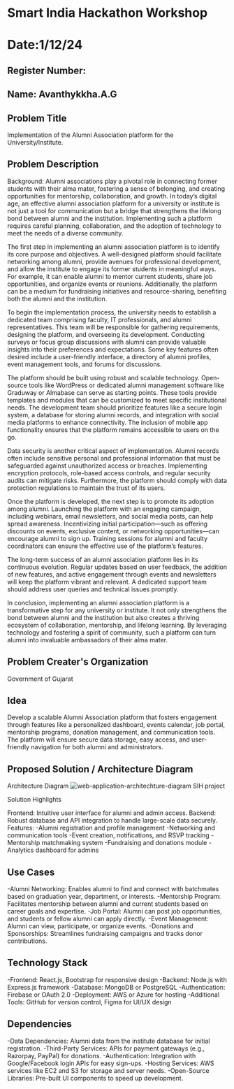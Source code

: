 # Smart India Hackathon Workshop
# Date:1/12/24
## Register Number:
## Name: Avanthykkha.A.G
## Problem Title
Implementation of the Alumni Association platform for the University/Institute.
## Problem Description
Background: Alumni associations play a pivotal role in connecting former students with their alma mater, fostering a sense of belonging, and creating opportunities for mentorship, collaboration, and growth. In today’s digital age, an effective alumni association platform for a university or institute is not just a tool for communication but a bridge that strengthens the lifelong bond between alumni and the institution. Implementing such a platform requires careful planning, collaboration, and the adoption of technology to meet the needs of a diverse community.

The first step in implementing an alumni association platform is to identify its core purpose and objectives. A well-designed platform should facilitate networking among alumni, provide avenues for professional development, and allow the institute to engage its former students in meaningful ways. For example, it can enable alumni to mentor current students, share job opportunities, and organize events or reunions. Additionally, the platform can be a medium for fundraising initiatives and resource-sharing, benefiting both the alumni and the institution.

To begin the implementation process, the university needs to establish a dedicated team comprising faculty, IT professionals, and alumni representatives. This team will be responsible for gathering requirements, designing the platform, and overseeing its development. Conducting surveys or focus group discussions with alumni can provide valuable insights into their preferences and expectations. Some key features often desired include a user-friendly interface, a directory of alumni profiles, event management tools, and forums for discussions.

The platform should be built using robust and scalable technology. Open-source tools like WordPress or dedicated alumni management software like Graduway or Almabase can serve as starting points. These tools provide templates and modules that can be customized to meet specific institutional needs. The development team should prioritize features like a secure login system, a database for storing alumni records, and integration with social media platforms to enhance connectivity. The inclusion of mobile app functionality ensures that the platform remains accessible to users on the go.

Data security is another critical aspect of implementation. Alumni records often include sensitive personal and professional information that must be safeguarded against unauthorized access or breaches. Implementing encryption protocols, role-based access controls, and regular security audits can mitigate risks. Furthermore, the platform should comply with data protection regulations to maintain the trust of its users.

Once the platform is developed, the next step is to promote its adoption among alumni. Launching the platform with an engaging campaign, including webinars, email newsletters, and social media posts, can help spread awareness. Incentivizing initial participation—such as offering discounts on events, exclusive content, or networking opportunities—can encourage alumni to sign up. Training sessions for alumni and faculty coordinators can ensure the effective use of the platform’s features.

The long-term success of an alumni association platform lies in its continuous evolution. Regular updates based on user feedback, the addition of new features, and active engagement through events and newsletters will keep the platform vibrant and relevant. A dedicated support team should address user queries and technical issues promptly.

In conclusion, implementing an alumni association platform is a transformative step for any university or institute. It not only strengthens the bond between alumni and the institution but also creates a thriving ecosystem of collaboration, mentorship, and lifelong learning. By leveraging technology and fostering a spirit of community, such a platform can turn alumni into invaluable ambassadors of their alma mater.
## Problem Creater's Organization
Government of Gujarat

## Idea
Develop a scalable Alumni Association platform that fosters engagement through features like a personalized dashboard, events calendar, job portal, mentorship programs, donation management, and communication tools. The platform will ensure secure data storage, easy access, and user-friendly navigation for both alumni and administrators.

## Proposed Solution / Architecture Diagram
Architecture Diagram
![web-application-architechture-diagram SIH project](https://github.com/user-attachments/assets/a1791748-e696-47d4-a67b-58e446cd19e1)


Solution Highlights

Frontend: Intuitive user interface for alumni and admin access.
Backend: Robust database and API integration to handle large-scale data securely.
Features:
-Alumni registration and profile management
-Networking and communication tools
-Event creation, notifications, and RSVP tracking
-Mentorship matchmaking system
-Fundraising and donations module
-Analytics dashboard for admins



## Use Cases
-Alumni Networking: Enables alumni to find and connect with batchmates based on graduation year, department, or interests.
-Mentorship Program: Facilitates mentorship between alumni and current students based on career goals and expertise.
-Job Portal: Alumni can post job opportunities, and students or fellow alumni can apply directly.
-Event Management: Alumni can view, participate, or organize events.
-Donations and Sponsorships: Streamlines fundraising campaigns and tracks donor contributions.


## Technology Stack
-Frontend: React.js, Bootstrap for responsive design
-Backend: Node.js with Express.js framework
-Database: MongoDB or PostgreSQL
-Authentication: Firebase or OAuth 2.0
-Deployment: AWS or Azure for hosting
-Additional Tools: GitHub for version control, Figma for UI/UX design


## Dependencies
-Data Dependencies: Alumni data from the institute database for initial registration.
-Third-Party Services: APIs for payment gateways (e.g., Razorpay, PayPal) for donations.
-Authentication: Integration with Google/Facebook login APIs for easy sign-ups.
-Hosting Services: AWS services like EC2 and S3 for storage and server needs.
-Open-Source Libraries: Pre-built UI components to speed up development.

